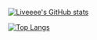 [![Liveeee's GitHub stats](https://github-readme-stats.vercel.app/api?username=Liveeee7219&theme=tokyonight)](https://github.com/Liveeee7219)


[![Top Langs](https://github-readme-stats.vercel.app/api/top-langs/?username=Liveeee7219)](https://github.com/anuraghazra/github-readme-stats)
